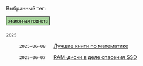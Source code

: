 Выбранный тег:

![Screenshot](tag_good.png)

`2025`

&emsp;  &emsp; `2025-06-08` &emsp; [Лучшие книги по математике](../../../data/2025/2025-06-08-math-for-beginners) 

&emsp;  &emsp; `2025-06-07` &emsp; [RAM-диски в деле спасения SSD](../../../data/2025/2025-06-07-ram-disk) 
